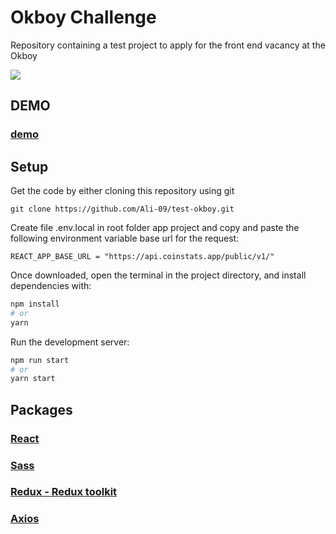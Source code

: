 # Okboy Challenge

Repository containing a test project to apply for the front end vacancy at the Okboy

<img src="https://lh6.googleusercontent.com/0ch69_KlsEBhqqbA7gKTRlZsol_bOjC9bTSplU3eRQjqL-JY3VG40Uy67b6s4L179NyBcACmz3FjkelhlwmJNAXG9qOK6KZ3bD4aBhJmuuryTCDsln3-mh0F7YvjdFvUZd0_Snz74hulhkTL"/>

## DEMO
### [demo](https://test-okboy.vercel.app/)

## Setup

Get the code by either cloning this repository using git

```
git clone https://github.com/Ali-09/test-okboy.git
```

Create file .env.local in root folder app project and copy and paste the following environment variable base url for the request:

``
REACT_APP_BASE_URL = "https://api.coinstats.app/public/v1/"
``

Once downloaded, open the terminal in the project directory, and install dependencies with:

```bash
npm install
# or
yarn
```

Run the development server:

```bash
npm run start
# or
yarn start
```

## Packages

### [React](https://es.reactjs.org/) 
### [Sass](https://sass-lang.com/)
### [Redux - Redux toolkit](https://redux.js.org/)
### [Axios](https://axios-http.com/es/)

